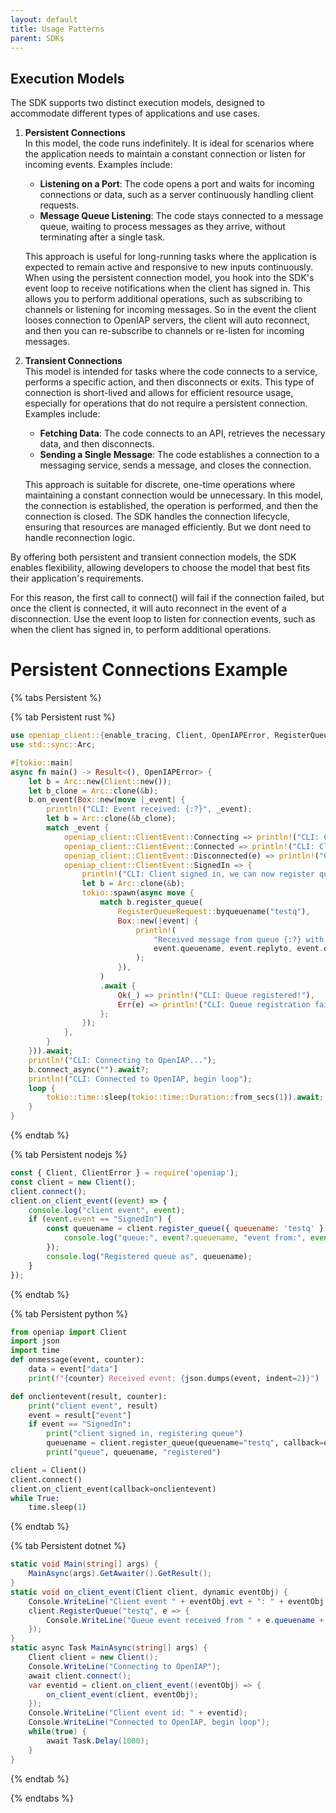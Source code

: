 ```yaml
---
layout: default
title: Usage Patterns
parent: SDKs
---
```



## Execution Models

The SDK supports two distinct execution models, designed to accommodate different types of applications and use cases.

1. **Persistent Connections**  
   In this model, the code runs indefinitely. It is ideal for scenarios where the application needs to maintain a constant connection or listen for incoming events. Examples include:

   - **Listening on a Port**: The code opens a port and waits for incoming connections or data, such as a server continuously handling client requests.
   - **Message Queue Listening**: The code stays connected to a message queue, waiting to process messages as they arrive, without terminating after a single task.

   This approach is useful for long-running tasks where the application is expected to remain active and responsive to new inputs continuously.
   When using the persistent connection model, you hook into the SDK's event loop to receive notifications when the client has signed in. This allows you to perform additional operations, such as subscribing to channels or listening for incoming messages. So in the event the client looses connection to OpenIAP servers, the client will auto reconnect, and then you can re-subscribe to channels or re-listen for incoming messages.

2. **Transient Connections**  
   This model is intended for tasks where the code connects to a service, performs a specific action, and then disconnects or exits. This type of connection is short-lived and allows for efficient resource usage, especially for operations that do not require a persistent connection. Examples include:

   - **Fetching Data**: The code connects to an API, retrieves the necessary data, and then disconnects.
   - **Sending a Single Message**: The code establishes a connection to a messaging service, sends a message, and closes the connection.

   This approach is suitable for discrete, one-time operations where maintaining a constant connection would be unnecessary. In this model, the connection is established, the operation is performed, and then the connection is closed. The SDK handles the connection lifecycle, ensuring that resources are managed efficiently. But we dont need to handle reconnection logic.

By offering both persistent and transient connection models, the SDK enables flexibility, allowing developers to choose the model that best fits their application's requirements.

For this reason, the first call to connect() will fail if the connection failed, but once the client is connected, it will auto reconnect in the event of a disconnection. Use the event loop to listen for connection events, such as when the client has signed in, to perform additional operations.


# Persistent Connections Example

{% tabs Persistent %}

{% tab Persistent rust %}
```rust
use openiap_client::{enable_tracing, Client, OpenIAPError, RegisterQueueRequest};
use std::sync::Arc;

#[tokio::main]
async fn main() -> Result<(), OpenIAPError> {
    let b = Arc::new(Client::new());
    let b_clone = Arc::clone(&b);
    b.on_event(Box::new(move |_event| {
        println!("CLI: Event received: {:?}", _event);
        let b = Arc::clone(&b_clone);
        match _event {
            openiap_client::ClientEvent::Connecting => println!("CLI: Client connecting!"),
            openiap_client::ClientEvent::Connected => println!("CLI: Client connected!"),
            openiap_client::ClientEvent::Disconnected(e) => println!("CLI: Client disconnected! {:?}", e),
            openiap_client::ClientEvent::SignedIn => {
                println!("CLI: Client signed in, we can now register queues in OpenIAP!");
                let b = Arc::clone(&b);
                tokio::spawn(async move {
                    match b.register_queue(
                        RegisterQueueRequest::byqueuename("testq"),
                        Box::new(|event| {
                            println!(
                                "Received message from queue {:?} with reply to {:?}: {:?}",
                                event.queuename, event.replyto, event.data
                            );
                        }),
                    )
                    .await {
                        Ok(_) => println!("CLI: Queue registered!"),
                        Err(e) => println!("CLI: Queue registration failed! {:?}", e),                        
                    };
                });
            },
        }
    })).await;
    println!("CLI: Connecting to OpenIAP...");
    b.connect_async("").await?;
    println!("CLI: Connected to OpenIAP, begin loop");
    loop {
        tokio::time::sleep(tokio::time::Duration::from_secs(1)).await;
    }
}
```
{% endtab %}

{% tab Persistent nodejs %}
```javascript
const { Client, ClientError } = require('openiap');
const client = new Client();
client.connect();
client.on_client_event((event) => {
    console.log("client event", event);
    if (event.event == "SignedIn") {
        const queuename = client.register_queue({ queuename: 'testq' }, (event) => {
            console.log("queue:", event?.queuename, "event from:", event?.replyto, "payload:", event?.data);
        });
        console.log("Registered queue as", queuename);
    }
});
```
{% endtab %}

{% tab Persistent python %}
```python
from openiap import Client
import json
import time
def onmessage(event, counter):
    data = event["data"]
    print(f"{counter} Received event: {json.dumps(event, indent=2)}")

def onclientevent(result, counter):
    print("client event", result)
    event = result["event"]
    if event == "SignedIn":
        print("client signed in, registering queue")
        queuename = client.register_queue(queuename="testq", callback=onmessage)
        print("queue", queuename, "registered")

client = Client()
client.connect()
client.on_client_event(callback=onclientevent)
while True:
    time.sleep(1)
```
{% endtab %}

{% tab Persistent dotnet %}
```csharp
static void Main(string[] args) {
    MainAsync(args).GetAwaiter().GetResult();
}
static void on_client_event(Client client, dynamic eventObj) {
    Console.WriteLine("Client event " + eventObj.evt + ": " + eventObj.reason);
    client.RegisterQueue("testq", e => {
        Console.WriteLine("Queue event received from " + e.queuename + " with data: " + e.data);
    });
}
static async Task MainAsync(string[] args) {
    Client client = new Client();
    Console.WriteLine("Connecting to OpenIAP");
    await client.connect();
    var eventid = client.on_client_event((eventObj) => {
        on_client_event(client, eventObj);
    });
    Console.WriteLine("Client event id: " + eventid);
    Console.WriteLine("Connected to OpenIAP, begin loop");
    while(true) {
        await Task.Delay(1000);
    }
}
```
{% endtab %}

{% endtabs %}

